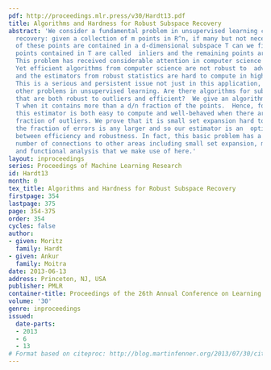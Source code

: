 ```yaml
---
pdf: http://proceedings.mlr.press/v30/Hardt13.pdf
title: Algorithms and Hardness for Robust Subspace Recovery
abstract: 'We consider a fundamental problem in unsupervised learning called subspace
  recovery: given a collection of m points in R^n, if many but not necessarily all
  of these points are contained in a d-dimensional subspace T can we find it? The
  points contained in T are called  inliers and the remaining points are  outliers.
  This problem has received considerable attention in computer science and in statistics.
  Yet efficient algorithms from computer science are not robust to  adversarial outliers,
  and the estimators from robust statistics are hard to compute in high dimensions.
  This is a serious and persistent issue not just in this application, but for many
  other problems in unsupervised learning. Are there algorithms for subspace recovery
  that are both robust to outliers and efficient?  We give an algorithm that finds
  T when it contains more than a d/n fraction of the points.  Hence, for say d = n/2
  this estimator is both easy to compute and well-behaved when there are a constant
  fraction of outliers. We prove that it is small set expansion hard to find T when
  the fraction of errors is any larger and so our estimator is an  optimal compromise
  between efficiency and robustness. In fact, this basic problem has a surprising
  number of connections to other areas including small set expansion, matroid theory
  and functional analysis that we make use of here.'
layout: inproceedings
series: Proceedings of Machine Learning Research
id: Hardt13
month: 0
tex_title: Algorithms and Hardness for Robust Subspace Recovery
firstpage: 354
lastpage: 375
page: 354-375
order: 354
cycles: false
author:
- given: Moritz
  family: Hardt
- given: Ankur
  family: Moitra
date: 2013-06-13
address: Princeton, NJ, USA
publisher: PMLR
container-title: Proceedings of the 26th Annual Conference on Learning Theory
volume: '30'
genre: inproceedings
issued:
  date-parts:
  - 2013
  - 6
  - 13
# Format based on citeproc: http://blog.martinfenner.org/2013/07/30/citeproc-yaml-for-bibliographies/
---
```

